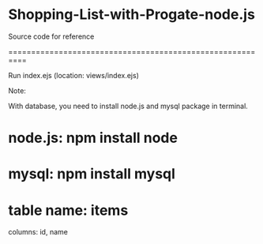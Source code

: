 # Shopping-List-with-Progate-node.js

Source code for reference

==========================================================

Run index.ejs (location: views/index.ejs)

Note: 

With database, you need to install node.js and mysql package in terminal.

node.js: npm install node
===========================
mysql: npm install mysql
==========================================

table name: items
==========================
columns: id, name
